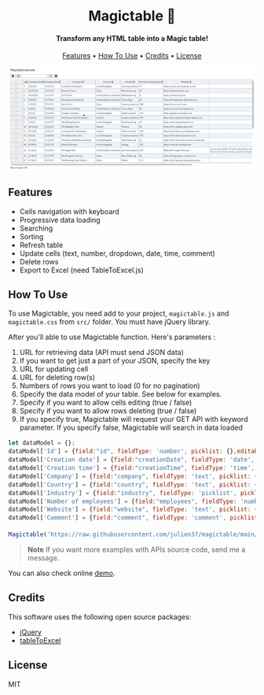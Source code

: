 <h1 align="center">
  Magictable 🚀
</h1>

<h4 align="center">Transform any HTML table into a Magic table!</h4>

<p align="center">
  <a href="#key-features">Features</a> •
  <a href="#how-to-use">How To Use</a> •
  <a href="#credits">Credits</a> •
  <a href="#license">License</a>
</p>

![screenshot](https://github.com/julien37/magictable/blob/main/demo/magictable.gif?raw=true)

## Features
* Cells navigation with keyboard
* Progressive data loading
* Searching
* Sorting
* Refresh table
* Update cells (text, number, dropdown, date, time, comment)
* Delete rows
* Export to Excel (need TableToExcel.js)

## How To Use
To use Magictable, you need add to your project, `magictable.js` and `magictable.css` from `src/` folder. You must have jQuery library.

After you'll able to use Magictable function. Here's parameters :

1. URL for retrieving data (API must send JSON data)
2. If you want to get just a part of your JSON, specify the key
3. URL for updating cell
4. URL for deleting row(s)
5. Numbers of rows you want to load (0 for no pagination)
6. Specify the data model of your table. See below for examples.
7. Specify if you want to allow cells editing (true / false)
8. Specify if you want to allow rows deleting (true / false)
9. If you specify true, Magictable will request your GET API with keyword parameter. If you specify false, Magictable will search in data loaded



```javascript
let dataModel = {};
dataModel['Id'] = {field:"id", fieldType: 'number', picklist: {},editable:false};
dataModel['Creation date'] = {field:"creationDate", fieldType: 'date', picklist: {},editable:true};
dataModel['Creation time'] = {field:"creationTime", fieldType: 'time', picklist: {},editable:true};
dataModel['Company'] = {field:"company", fieldType: 'text', picklist: {},editable:true};
dataModel['Country'] = {field:"country", fieldType: 'text', picklist: {},editable:true};
dataModel['Industry'] = {field:"industry", fieldType: 'picklist', picklist: ['Agriculture','Apparel','Banking','Biotechnology','Chemicals','Communications','Construction','Consulting','Education','Electronics','Energy','Engineering','Entertainment','Environmental','Finance','Food & Beverage','Government','Healthcare','Hospitality','Insurance','Machinery','Manufacturing','Media','Not For Profit','Recreation','Retail','Shipping','Technology','Telecommunications','Transportation','Utilities','Other'],editable:true};
dataModel['Number of employees'] = {field:"employees", fieldType: 'number', picklist: {},editable:true};
dataModel['Website'] = {field:"website", fieldType: 'text', picklist: {},editable:true};
dataModel['Comment'] = {field:"comment", fieldType: 'comment', picklist: {},editable:true};

Magictable('https://raw.githubusercontent.com/julien37/magictable/main/demo/data.json','','','',0,dataModel,true,true,false);
```

> **Note**
> If you want more examples with APIs source code, send me a message.

You can also check online [demo](https://julien37.github.io/magictable/demo/).

## Credits

This software uses the following open source packages:

- [jQuery](https://jquery.com/)
- [tableToExcel](https://github.com/linways/table-to-excel)

## License
MIT
